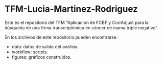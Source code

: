 # TFM-Lucia-Martinez-Rodriguez
Este es el repositorio del TFM "Aplicación de FCBF y CorrAdjust para la búsqueda de una firma transcriptómica en cáncer de mama triple negativo".

En los archivos de este repositorio pueden encontrarse:

- data: datos de salida del análisis.
- workflow: scripts.
- figures: gráficos construidos.



